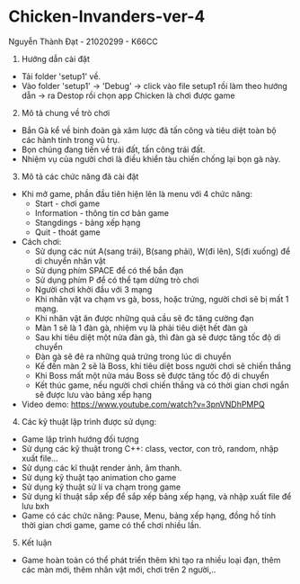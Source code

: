 # Chicken-Invanders-ver-4

Nguyễn Thành Đạt - 21020299 - K66CC

1. Hướng dẫn cài đặt
  - Tải folder 'setup1' về.
  - Vào folder 'setup1' -> 'Debug' -> click vào file setup1 rồi làm theo hướng dẫn 
                                   -> ra Destop rồi chọn app Chicken là chơi được game

2. Mô tả chung về trò chơi
  - Bắn Gà kể về binh đoàn gà xâm lược đã tấn công và tiêu diệt toàn bộ các hành tinh trong vũ trụ.
  - Bọn chúng đang tiến về trái đất, tấn công trái đất.
  - Nhiệm vụ của người chơi là điều khiển tàu chiến chống lại bọn gà này.

3. Mô tả các chức năng đã cài đặt
  - Khi mở game, phần đầu tiên hiện lên là menu với 4 chức năng:
    + Start - chơi game
    + Information - thông tin cơ bản game
    + Stangdings - bảng xếp hạng
    + Quit - thoát game
  - Cách chơi:
    + Sử dụng các nút A(sang trái), B(sang phải), W(đi lên), S(đi xuống) để di chuyển nhân vật
    + Sử dụng phím SPACE để có thể bắn đạn
    + Sử dụng phím P để có thể tạm dừng trò chơi
    + Người chơi khởi đầu với 3 mạng
    + Khi nhân vật va chạm vs gà, boss, hoặc trứng, người chơi sẽ bị mất 1 mạng.
    + Khi nhân vật ăn được những quả cầu sẽ đc tăng cường đạn
    + Màn 1 sẽ là 1 đàn gà, nhiệm vụ là phải tiêu diệt hết đàn gà
    + Sau khi tiêu diệt một nửa đàn gà, thì đàn gà sẽ được tăng tốc độ di chuyển
    + Đàn gà sẽ đẻ ra những quả trứng trong lúc di chuyển
    + Kế đến màn 2 sẽ là Boss, khi tiêu diệt boss người chơi sẽ chiến thắng
    + Khi Boss mất một nửa máu Boss sẽ được tăng tốc độ di chuyển
    + Kết thúc game, nếu người chơi chiến thắng và có thời gian chơi ngắn sẽ được lưu vào bảng xếp hạng
  - Video demo: https://www.youtube.com/watch?v=3pnVNDhPMPQ

4. Các kỹ thuật lập trình được sử dụng:
  - Game lập trình hướng đối tượng
  - Sử dụng các kỹ thuật trong C++: class, vector, con trỏ, random, nhập xuất file...
  - Sử dụng các kĩ thuật render ảnh, âm thanh.
  - Sử dụng kỹ thuật tạo animation cho game
  - Sử dụng kỹ thuật sử lí va chạm trong game
  - Sử dụng kĩ thuật sắp xếp để sắp xếp bảng xếp hạng, và nhập xuất file để lưu bxh
  - Game có các chức năng: Pause, Menu, bảng xếp hạng, đồng hồ tính thời gian chơi game, game có thể chơi nhiều lần.

5. Kết luận
  - Game hoàn toàn có thể phát triển thêm khi tạo ra nhiều loại đạn, thêm các màn mới, thêm nhân vật mới, chơi trên 2 người,..
 
 
